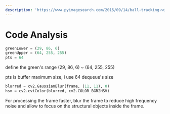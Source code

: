 ```yaml
---
description: 'https://www.pyimagesearch.com/2015/09/14/ball-tracking-with-opencv/'
---
```


# Code Analysis



```python
greenLower = (29, 86, 6)
greenUpper = (64, 255, 255)
pts = 64
```

define the green's range \(29, 86, 6\) ~ \(64, 255, 255\)

pts is buffer maximum size, i use 64 dequeue's size  

```python
blurred = cv2.GaussianBlur(frame, (11, 11), 0)
hsv = cv2.cvtColor(blurred, cv2.COLOR_BGR2HSV)
```

For processing the frame faster, blur the frame to reduce high frequency noise and allow to focus on the structural objects inside the frame. 

